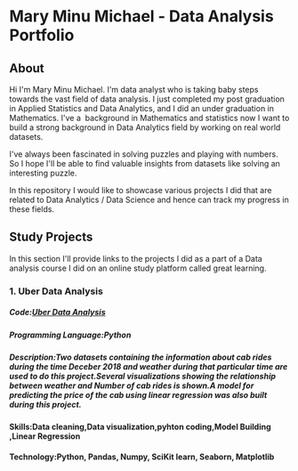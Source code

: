 # Mary Minu Michael - Data Analysis Portfolio

## About
Hi I'm Mary Minu Michael. I'm data analyst who is taking baby steps towards the vast field of data analysis. I just completed my post graduation in Applied Statistics and Data Analytics, and I did an under graduation in Mathematics. I've a  background in Mathematics and statistics now I want to build a strong background in Data Analytics field by working on real world datasets.

I've always been fascinated in solving puzzles and playing with numbers. So I hope I'll be able to find valuable insights from datasets like solving an interesting puzzle.

In this repository I would like to showcase various projects I did that are related to Data Analytics / Data Science and hence can track my progress in these fields.

## Study Projects
In this section I'll provide links to the projects I did as a part of a Data analysis course I did on an online study platform called great learning.
### 1. Uber Data Analysis
##### Code:[Uber Data Analysis](https://github.com/MARY-MINU-MICHAEL/Uber-Data-Analysis/blob/main/Uber_Data_Analysis.ipynb)
##### Programming Language:Python
##### Description:****Two datasets containing the information about cab rides during the time Deceber 2018 and weather during that particular time are used to do this project.Several visualizations showing the relationship between weather and Number of cab rides is shown.A model for predicting the price of the cab using linear regression was also built during this project.****
#### Skills:Data cleaning,Data visualization,pyhton coding,Model Building ,Linear Regression
#### Technology:Python, Pandas, Numpy, SciKit learn, Seaborn, Matplotlib
